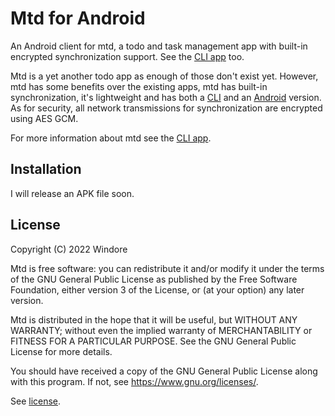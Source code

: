 # Mtd for Android

An Android client for mtd, a todo and task management app with built-in encrypted synchronization
support. See the [CLI app](https://github.com/Windore/mtd) too.

Mtd is a yet another todo app as enough of those don't exist yet. However, mtd has some benefits
over the existing apps, mtd has built-in synchronization, it's lightweight and has both a
[CLI](https://github.com/Windore/mtd) and an [Android](https://github.com/Windore/mtd) version. As
for security, all network transmissions for synchronization are encrypted using AES GCM.

For more information about mtd see the [CLI app](https://github.com/Windore/mtd).

## Installation

I will release an APK file soon.

## License

Copyright (C) 2022 Windore

Mtd is free software: you can redistribute it and/or modify it under the terms of the GNU General
Public License as published by the Free Software Foundation, either version 3 of the License, or (at
your option) any later version.

Mtd is distributed in the hope that it will be useful, but WITHOUT ANY WARRANTY; without even the
implied warranty of MERCHANTABILITY or FITNESS FOR A PARTICULAR PURPOSE. See the GNU General Public
License for more details.

You should have received a copy of the GNU General Public License along with this program. If not,
see <https://www.gnu.org/licenses/>.

See [license](LICENSE).
